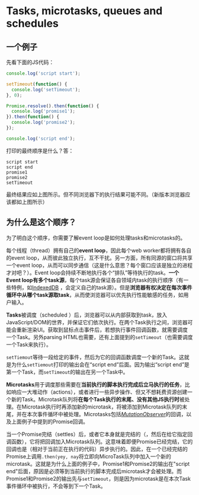 # Tasks, microtasks, queues and schedules

## 一个例子

先看下面的JS代码：

```js
console.log('script start');

setTimeout(function() {
  console.log('setTimeout');
}, 0);

Promise.resolve().then(function() {
  console.log('promise1');
}).then(function() {
  console.log('promise2');
});

console.log('script end');
```

打印的最终顺序是什么？答：

```
script start
script end
promise1
promise2
setTimeout
```

最终结果应如上图所示。但不同浏览器下的执行结果可能不同。（新版本浏览器应该都如上图所示）



## 为什么是这个顺序？

为了明白这个顺序，你需要了解event loop是如何处理tasks和microtasks的。

每个线程（thread）拥有自己的**event loop**，因此每个web worker都将拥有各自的event loop，从而彼此独立执行，互不干扰。另一方面，所有同源的窗口将共享一个event loop，从而可以同步通信（这是什么意思？每个窗口应该是独立的进程才对吧？）。Event loop会持续不断地执行各个“排队”等待执行的task。**一个Event loop有多个task源**，每个task源会保证各自领域内task的执行顺序（有一些特例，如[IndexedDB](http://w3c.github.io/IndexedDB/#database-access-task-source) ，会定义自己的task源）。但是**浏览器有权决定在每次事件循环中从哪个task源取task**，从而使浏览器可以优先执行性能敏感的任务，如用户输入。

**Tasks**被调度（scheduled ）后，浏览器可以从内部获取到task，放入JavaScript/DOM的世界，并保证它们依次执行。在两个Task执行之间，浏览器可能会重新渲染UI。获取到鼠标点击事件后，若想执行事件回调函数，就需要调度一个Task。另外parsing HTML也需要，还有上面提到的`setTimeout`（也需要调度一个Task来执行）。

`setTiemout`等待一段给定的事件，然后为它的回调函数调度一个新的Task。这就是为什么`setTiemout`打印的输出会在“script end”后面。因为输出“script end”是第一个Task，而`setTimeout`的输出在另一个Task中。

**Microtasks**用于调度那些需要在**当前执行的脚本执行完成后立马执行的任务**，比如响应一大堆动作（actions），或者进行一些异步操作、但又不想耗费资源创建一个新的Task。Microtask队列将**在每个Task执行的末尾、没有其他JS执行时**被处理。在Microtask执行时再添加新的microtask，将被添加到Microtask队列的末尾，并在本次事件循环中被处理。Microtasks包括[*MutationObserver*](https://www.baidu.com/link?url=XhdkSmUoMTQasSkcG3A3LCX_wGAcruGABs7wMyAwzAc8YYuUjML_XFKdfvPjejtC5KHJ-i9OK0VC1qQydNrWDC0epGHkZuUw58gqgMd2lA3&wd=&eqid=8ea9c16d000057c7000000055a780e6f)的回调，以及上面例子中提到的Promise回调。

当一个Promise完结（settles）后，或者它本身就是完结的（，然后在给它指定回调函数），它将把回调加入Microtask队列。这意味着即便Promise已经完结，它的回调也是（相对于当前正在执行的代码）异步执行的。因此，在一个已经完结的Promise上调用`.then(yey, nay`将立即向MicroTask队列中加入一个新的microtask。这就是为什么上面的例子中，Promise1和Promise2的输出在"script end"后面，原因是必须等到当前执行的脚本完成后microtask才会被处理。而Promise1和Promise2的输出先与`setTimeout`，则是因为microtask是在本次Task事件循环中被执行，不会等到下一个Task。

























